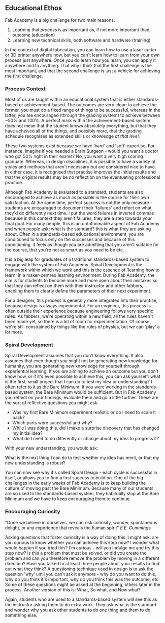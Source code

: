 ## Educational Ethos

Fab Academy is a big challenge for two main reasons. 

1.  Learning that *process* is as important as, if not more important than, outcome (education)
2.  Learning new technical skills, both software and hardware (training)

In the context of digital fabrication, you can learn how to use a laser cutter or 3D printer anywhere now, but you can't learn how to learn from your own process just anywhere. Once you do learn how you learn, you can apply it anywhere and to anything. That why I think that the first challenge is the most important, and that the second challenge is just a vehicle for achieving the first challenge. 

### Process Context

Most of us are taught within an educational system that is either standards-based or achievement-based. The outcomes are very clear: to achieve the former, you must do a fixed range of things to be successful, whereas in the latter, you are encouraged (through the grading system) to achieve between ~50% and 100%. A perfect mark within the achievement-based system does not mean that the student knows absolutely everything, but that they have acheived all of the things, and possibly more, that the grading schedule recognises as extended skills or knowledge _at that level_.

These two systems exist because we have 'hard' and 'soft' expertise. For instance, imagine if you needed a Brain Surgeon - would you want a doctor who got 50% right in their exams? No, you want a very high scoring graduate. Whereas, in design disciplines, it is possible to have a variety of styles and methods that aren't necessary but are considered nice to have. In either case, it is recognised that practise improves the initial results and that the original results may be no reflection on the eventuating professional practice. 

Although Fab Academy is evaluated to a standard, students are also encouraged to achieve as much as possible in the course for their own satisfaction. At the same time, perfect success is not the only measure - students are encouraged to document their 'failures' and refect on what they'd do differently next time. I put the word failures in inverted commas because in this context they aren't failures, they are a step towards your final goal. For many people, this is an unfathomable aspect of Fab Academy and when people ask: what is the standard? this is what they are asking about. Often in a standards-based educational environment, you are conditioned to focus only on the successes and because of this conditioning, it feels as though you are admitting that you aren't suitable for the course, that you're not as smart as you need to be etc. 

It is a big leap for graduates of a traditional standards-based system to engage with the system of Fab Academy. Spiral Development is the framework within which we work and this is the essence of 'learning how to learn' in a maker-centred learning environment. During Fab Academy, the aim is for students to become more and more open about their mistakes so that they can reflect on them with their instructor and other fabbers, enabling them to clearly define the parameters of their next experiment. 

For a designer, this process is generally more integrated into their practise, because design is always experimental. For an engineer, this process is often outside their experience because engineering follows very specific rules. As fabbers, we're operating within a new field, all the rules haven't been made yet, so there is a lot of room for experimentation. Of course, we're still constrained by things like the rules of physics, but we can 'play' a lot more.

### Spiral Development

Spiral Development assumes that you don't know everything. It also assumes that even though you might not be generating new knowledge for humanity, you are generating new knowledge for yourself through experiential learning.  If you are aiming to achieve an outcome but you don't know how, or if it's even possible to achieve this, you can ask yourself: what is the first, small project that I can do to test my idea or understanding? I often refer to it as the Bare Minimum. If you were working in the standards-based system, the Bare Minimum would be sufficient. But in Fab Academy you reflect on your findings, evaluate them and go a little further. These are the sort of reflective questions you might ask.
-   Was my first Bare Minimum experiment realistic or do I need to scale it back?
-   Which parts were successful and why?
-   While I was doing this, did I make a surprise discovery that has changed my initial idea?
-   What do I need to do differently or change about my idea to progress it?

With your new understanding, you would ask:

What is the next thing I can do to test whether my idea has merit, or that my new understanding is robust?

You can now see why it's called Spiral Design - each cycle is successful in itself, or allows you to find a first success to build on. One of the big challenges in the early weeks of Fab Academy is to keep building the culture of moving past the Bare Minimum. Because many of our students are so used to the standards-based system, they habitually stop at the Bare Minimum and we have to keep encouraging them to continue. 

### Encouraging Curiosity

“Once we believe in ourselves, we can risk curiosity, wonder, spontaneous delight, or any experience that reveals the human spirit” _E.E. Cummings_

Asking questions that foster curiosity is a way of doing this. I might ask: are you curious to know whether you can achieve this step now? I wonder what would happen if you tried this? I'm curious - will you indulge me and try this step now? Is this a problem that must be solved, or did you create the problem and can you therefore remove the problem by moving in a different direction? Have you talked to at least three people about your results to find out what they think? A questioning technique used in design is to ask the question 'why' until you can't ask it anymore - why do you want to do this, why do you think it's important, why do you think this was the outcome, etc. Some of these questions might be asked at the beginning, others later in the process. Another version of this is: What, So what, and Now what?

Again, students who are used to a standards-based system will see this as the instructor asking them to do extra work. They ask what is the standard and wonder why you ask other students to do one thing and them to do something else. 